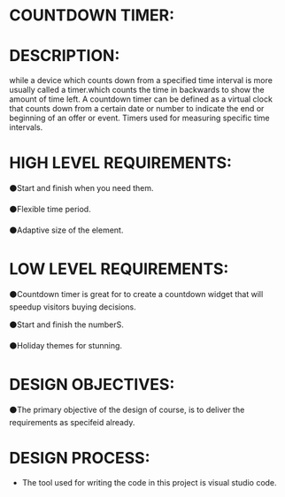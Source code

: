 # COUNTDOWN TIMER:
  
# DESCRIPTION:
   
while a device which counts down from a specified time interval is more usually called a timer.which counts the time in backwards to show the amount of time left.
A countdown timer can be defined as a virtual clock that counts down from a certain date or number to indicate the end or beginning of an offer or event. Timers used for measuring specific time intervals.

# HIGH LEVEL REQUIREMENTS:

⚫Start and finish when you need them.

⚫Flexible time period.

⚫Adaptive size of the element.

# LOW LEVEL REQUIREMENTS:
  
⚫Countdown timer is great for to create a countdown widget that will speedup visitors buying decisions.

⚫Start and finish the numberS.

⚫Holiday themes for stunning.

# DESIGN OBJECTIVES:
        
⚫The primary objective of the design of course, is to deliver the requirements as specifeid already.

# DESIGN PROCESS:
      
* The tool used for writing the code in this project is visual studio code.


         

        

        

    
    